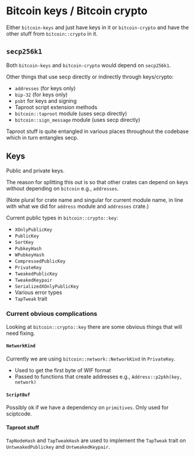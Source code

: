 # Bitcoin keys / Bitcoin crypto

Either `bitcoin-keys` and just have keys in it or `bitcoin-crypto` and
have the other stuff from `bitcoin::crypto` in it.

## `secp256k1`

Both `bitcoin-keys` and `bitcoin-crypto` would depend on `secp256k1`.

Other things that use secp directly or indirectly through keys/crypto:

- `addresses` (for keys only)
- `bip-32` (for keys only)
- `psbt` for keys and signing
- Taproot script extension methods
- `bitcoin::taproot` module (uses secp directly)
- `bitcoin::sign_message` module (uses secp directly)

Taproot stuff is quite entangled in various places throughout the
codebase which in turn entangles secp.

## Keys

Public and private keys. 

The reason for splitting this out is so that other crates can depend on keys without depending on
`bitcoin` e.g., `addresses`.

(Note plural for crate name and singular for current module name, in line with what we did for
`address` module and `addresses` crate.)

Current public types in `bitcoin::crypto::key`:

- `XOnlyPublicKey`
- `PublicKey`
- `SortKey`
- `PubkeyHash`
- `WPubkeyHash`
- `CompressedPublicKey`
- `PrivateKey`
- `TweakedPublicKey`
- `TweakedKeypair`
- `SerializedXOnlyPublicKey`
- Various error types
- `TapTweak` trait

### Current obvious complications

Looking at `bitcoin::crypto::key` there are some obvious things that will need fixing.

#### `NetworkKind`

Currently we are using `bitcoin::network::NetworkKind` in `PrivateKey`.

- Used to get the first byte of WIF format
- Passed to functions that create addresses e.g., `Address::p2pkh(key, network)`

#### `ScriptBuf`

Possibly ok if we have a dependency on `primitives`. Only used for sciptcode.

#### Taproot stuff

`TapNodeHash` and `TapTweakHash` are used to implement the `TapTweak` trait on `UntweakedPublickey`
and `UntweakedKeypair`.
